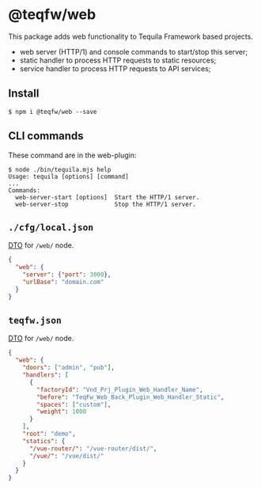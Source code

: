 # @teqfw/web

This package adds web functionality to Tequila Framework based projects.

* web server (HTTP/1) and console commands to start/stop this server;
* static handler to process HTTP requests to static resources;
* service handler to process HTTP requests to API services;

## Install

```shell
$ npm i @teqfw/web --save 
```

## CLI commands

These command are in the web-plugin:

```shell
$ node ./bin/tequila.mjs help
Usage: tequila [options] [command]
...
Commands:
  web-server-start [options]  Start the HTTP/1 server.
  web-server-stop             Stop the HTTP/1 server.
```

## `./cfg/local.json`

[DTO](src/Back/Api/Dto/Config/Local.mjs) for `/web/` node.

```json
{
  "web": {
    "server": {"port": 3000},
    "urlBase": "domain.com"
  }
}
```

## `teqfw.json`

[DTO](./src/Back/Api/Dto/Plugin/Desc.mjs) for `/web/` node.

```json
{
  "web": {
    "doors": ["admin", "pub"],
    "handlers": [
      {
        "factoryId": "Vnd_Prj_Plugin_Web_Handler_Name",
        "before": "TeqFw_Web_Back_Plugin_Web_Handler_Static",
        "spaces": ["custom"],
        "weight": 1000
      }
    ],
    "root": "demo",
    "statics": {
      "/vue-router/": "/vue-router/dist/",
      "/vue/": "/vue/dist/"
    }
  }
}
```
